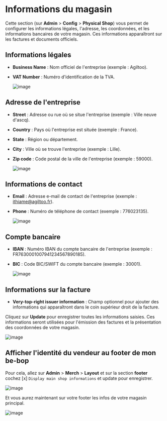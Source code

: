 # Informations du magasin

Cette section (sur **Admin** > **Config** > **Physical Shop**) vous permet de configurer les informations légales, l'adresse, les coordonnées, et les informations bancaires de votre magasin. Ces informations apparaîtront sur les factures et documents officiels.

## Informations légales

- **Business Name** : Nom officiel de l'entreprise (exemple : Agiltoo).
- **VAT Number** : Numéro d'identification de la TVA.

  ![image](https://github.com/user-attachments/assets/be9d75f2-2a5c-47df-93f8-cba04ef14f6b)

## Adresse de l'entreprise

- **Street** : Adresse ou rue où se situe l'entreprise (exemple : Ville neuve d'ascq).
- **Country** : Pays où l'entreprise est située (exemple : France).
- **State** : Région ou département.
- **City** : Ville où se trouve l'entreprise (exemple : Lille).
- **Zip code** : Code postal de la ville de l'entreprise (exemple : 59000).

  ![image](https://github.com/user-attachments/assets/de72af00-58aa-42c9-971a-3b1729653bf2)

## Informations de contact

- **Email** : Adresse e-mail de contact de l'entreprise (exemple : ithiame@agiltoo.fr).
- **Phone** : Numéro de téléphone de contact (exemple : 776023135).

  ![image](https://github.com/user-attachments/assets/879942cb-3742-4701-adb1-a78464307f06)

## Compte bancaire

- **IBAN** : Numéro IBAN du compte bancaire de l'entreprise (exemple : FR7630001007941234567890185).
- **BIC** : Code BIC/SWIFT du compte bancaire (exemple : 30001).

  ![image](https://github.com/user-attachments/assets/37606db8-ce77-40ae-9dc3-5ce90028dfc1)

## Informations sur la facture

- **Very-top-right issuer information** : Champ optionnel pour ajouter des informations qui apparaîtront dans le coin supérieur droit de la facture.

Cliquez sur **Update** pour enregistrer toutes les informations saisies. Ces informations seront utilisées pour l'émission des factures et la présentation des coordonnées de votre magasin.

![image](https://github.com/user-attachments/assets/f88df099-6673-4ff1-a6db-b640114b9504)

## Afficher l'identité du vendeur au footer de mon be-bop

Pour cela, allez sur **Admin** > **Merch** > **Layout** et sur la section **footer** cochez [x] `Display main shop informations` et update pour enregistrer.

![image](https://github.com/user-attachments/assets/8f94f866-92e0-4389-9d0c-7fc2172e1da3)

Et vous aurez maintenant sur votre footer les infos de votre magasin principal.

![image](https://github.com/user-attachments/assets/3a70b8ad-99cb-4968-bb9d-27c1cd7cd05f)
